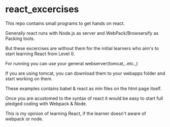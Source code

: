 # react_excercises

This repo contains small programs to get hands on react.

Generally react runs with Node.js as server and WebPack/Browsersify as Packing tools.

But these excercises are without them for the initial learners who aim's to start learning React from Level 0.

For running you can use your general webserver(tomcat,..etc.,)

If you are using tomcat, you can download them to your webapps folder and start working on them.

These examples contains babel & react as min files on the html page itself.

Once you are acustomed to the syntax of react it would be easy to start full pledged coding with Webpack & Node. 

This is my opinion of learning React, if the learner doesn't aware of webpack or node.

